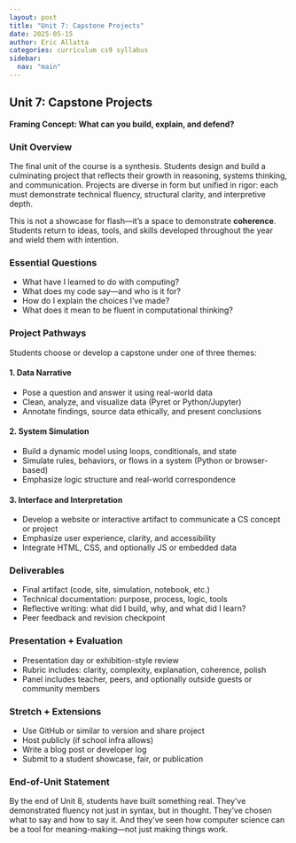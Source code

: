 ```yaml
---
layout: post
title: "Unit 7: Capstone Projects"
date: 2025-05-15
author: Eric Allatta
categories: curriculum cs9 syllabus
sidebar:
  nav: "main"
---
```


## Unit 7: Capstone Projects
**Framing Concept: What can you build, explain, and defend?**

### Unit Overview
The final unit of the course is a synthesis. Students design and build a culminating project that reflects their growth in reasoning, systems thinking, and communication. Projects are diverse in form but unified in rigor: each must demonstrate technical fluency, structural clarity, and interpretive depth.

This is not a showcase for flash—it’s a space to demonstrate **coherence**. Students return to ideas, tools, and skills developed throughout the year and wield them with intention.

### Essential Questions
- What have I learned to do with computing?
- What does my code say—and who is it for?
- How do I explain the choices I’ve made?
- What does it mean to be fluent in computational thinking?

### Project Pathways
Students choose or develop a capstone under one of three themes:

#### 1. **Data Narrative**
- Pose a question and answer it using real-world data
- Clean, analyze, and visualize data (Pyret or Python/Jupyter)
- Annotate findings, source data ethically, and present conclusions

#### 2. **System Simulation**
- Build a dynamic model using loops, conditionals, and state
- Simulate rules, behaviors, or flows in a system (Python or browser-based)
- Emphasize logic structure and real-world correspondence

#### 3. **Interface and Interpretation**
- Develop a website or interactive artifact to communicate a CS concept or project
- Emphasize user experience, clarity, and accessibility
- Integrate HTML, CSS, and optionally JS or embedded data

### Deliverables
- Final artifact (code, site, simulation, notebook, etc.)
- Technical documentation: purpose, process, logic, tools
- Reflective writing: what did I build, why, and what did I learn?
- Peer feedback and revision checkpoint

### Presentation + Evaluation
- Presentation day or exhibition-style review
- Rubric includes: clarity, complexity, explanation, coherence, polish
- Panel includes teacher, peers, and optionally outside guests or community members

### Stretch + Extensions
- Use GitHub or similar to version and share project
- Host publicly (if school infra allows)
- Write a blog post or developer log
- Submit to a student showcase, fair, or publication

### End-of-Unit Statement
By the end of Unit 8, students have built something real. They’ve demonstrated fluency not just in syntax, but in thought. They’ve chosen what to say and how to say it. And they’ve seen how computer science can be a tool for meaning-making—not just making things work.
